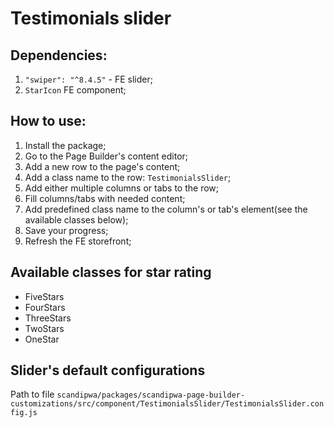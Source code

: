 # Testimonials slider

## Dependencies:
1. `"swiper": "^8.4.5"` - FE slider;
2. `StarIcon` FE component;

## How to use:
1. Install the package;
2. Go to the Page Builder's content editor;
3. Add a new row to the page's content;
4. Add a class name to the row: `TestimonialsSlider`;
5. Add either multiple columns or tabs to the row;
6. Fill columns/tabs with needed content;
7. Add predefined class name to the column's or tab's element(see the available classes below);
8. Save your progress;
9. Refresh the FE storefront;

## Available classes for star rating

- FiveStars
- FourStars
- ThreeStars
- TwoStars
- OneStar

## Slider's default configurations
Path to file `scandipwa/packages/scandipwa-page-builder-customizations/src/component/TestimonialsSlider/TestimonialsSlider.config.js`
